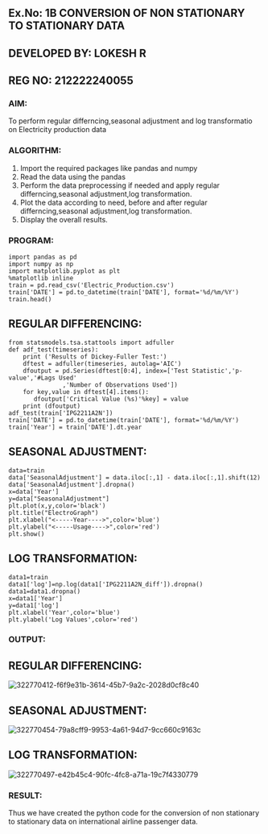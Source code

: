 ## Ex.No: 1B CONVERSION OF NON STATIONARY TO STATIONARY DATA
## DEVELOPED BY: LOKESH R
## REG NO: 212222240055

### AIM:
To perform regular differncing,seasonal adjustment and log transformatio on Electricity production  data
### ALGORITHM:
1. Import the required packages like pandas and numpy
2. Read the data using the pandas
3. Perform the data preprocessing if needed and apply regular differncing,seasonal adjustment,log transformation.
4. Plot the data according to need, before and after regular differncing,seasonal adjustment,log transformation.
5. Display the overall results.
### PROGRAM:
```
import pandas as pd
import numpy as np
import matplotlib.pyplot as plt
%matplotlib inline
train = pd.read_csv('Electric_Production.csv')
train['DATE'] = pd.to_datetime(train['DATE'], format='%d/%m/%Y')
train.head()
```
## REGULAR DIFFERENCING:
```
from statsmodels.tsa.stattools import adfuller
def adf_test(timeseries):
    print ('Results of Dickey-Fuller Test:')
    dftest = adfuller(timeseries, autolag='AIC')
    dfoutput = pd.Series(dftest[0:4], index=['Test Statistic','p-value','#Lags Used'
               ,'Number of Observations Used'])
    for key,value in dftest[4].items():
       dfoutput['Critical Value (%s)'%key] = value
    print (dfoutput)
adf_test(train['IPG2211A2N'])
train['DATE'] = pd.to_datetime(train['DATE'], format='%d/%m/%Y')
train['Year'] = train['DATE'].dt.year
```
## SEASONAL ADJUSTMENT:
```
data=train
data['SeasonalAdjustment'] = data.iloc[:,1] - data.iloc[:,1].shift(12)
data['SeasonalAdjustment'].dropna()
x=data['Year']
y=data["SeasonalAdjustment"]
plt.plot(x,y,color='black')
plt.title("ElectroGraph")
plt.xlabel("<-----Year---->",color='blue')
plt.ylabel("<-----Usage---->",color='red')
plt.show()
```
## LOG TRANSFORMATION:
```
data1=train
data1['log']=np.log(data1['IPG2211A2N_diff']).dropna()
data1=data1.dropna()
x=data1['Year']
y=data1['log']
plt.xlabel('Year',color='blue')
plt.ylabel('Log Values',color='red')
```
### OUTPUT:


## REGULAR DIFFERENCING:

![322770412-f6f9e31b-3614-45b7-9a2c-2028d0cf8c40](https://github.com/LokeshRajamani/TSA_EXP1B/assets/120544804/96209b98-08fd-4ed8-b8db-d8524494880e)



## SEASONAL ADJUSTMENT:

![322770454-79a8cff9-9953-4a61-94d7-9cc660c9163c](https://github.com/LokeshRajamani/TSA_EXP1B/assets/120544804/cbea5819-7a2c-4db6-86c8-80c1ee5fabe3)



## LOG TRANSFORMATION:

![322770497-e42b45c4-90fc-4fc8-a71a-19c7f4330779](https://github.com/LokeshRajamani/TSA_EXP1B/assets/120544804/cd49c673-1119-44f9-9f31-2d28c7b01051)




### RESULT:
Thus we have created the python code for the conversion of non stationary to stationary data on international airline passenger
data.
